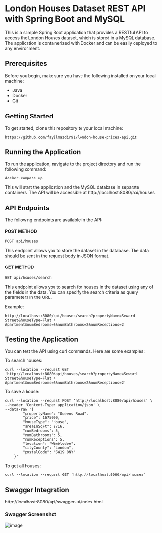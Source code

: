 # London Houses Dataset REST API with Spring Boot and MySQL

This is a sample Spring Boot application that provides a RESTful API to access the London Houses dataset, which is stored in a MySQL database. The application is containerized with Docker and can be easily deployed to any environment.

## Prerequisites

Before you begin, make sure you have the following installed on your local machine:

* Java
* Docker
* Git

## Getting Started

To get started, clone this repository to your local machine:
```
https://github.com/fayilmazdir91/london-house-prices-api.git
```

## Running the Application

To run the application, navigate to the project directory and run the following command:
```
docker-compose up
```
This will start the application and the MySQL database in separate containers. The API will be accessible at http://localhost:8080/api/houses

## API Endpoints

The following endpoints are available in the API:

#### POST METHOD

```
POST api/houses
```
This endpoint allows you to store the dataset in the database. The data should be sent in the request body in JSON format.

#### GET METHOD

```
GET api/houses/search
```
This endpoint allows you to search for houses in the dataset using any of the fields in the data. You can specify the search criteria as query parameters in the URL.

Example: 
```
http://localhost:8080/api/houses/search?propertyName=Seward Street&houseType=Flat / Apartment&numBedrooms=2&numBathrooms=2&numReceptions=2
```

## Testing the Application

You can test the API using curl commands. Here are some examples:

To search houses:
```
curl --location --request GET 'http://localhost:8080/api/houses/search?propertyName=Seward Street&houseType=Flat / Apartment&numBedrooms=2&numBathrooms=2&numReceptions=2'
```
To save a house:
```
curl --location --request POST 'http://localhost:8080/api/houses' \
--header 'Content-Type: application/json' \
--data-raw '{
        "propertyName": "Queens Road",
        "price": 1675000,
        "houseType": "House",
        "areaInSqFt": 2716,
        "numBedrooms": 5,
        "numBathrooms": 5,
        "numReceptions": 5,
        "location": "Wimbledon",
        "cityCounty": "London",
        "postalCode": "SW19 8NY"
    }'
```
To get all houses: 
```
curl --location --request GET 'http://localhost:8080/api/houses'
```

## Swagger Integration
http://localhost:8080/api/swagger-ui/index.html

### Swagger Screenshot
![image](https://user-images.githubusercontent.com/57766894/224018736-7a6a395b-3b27-4bc4-aebe-c370625bb47e.png)
